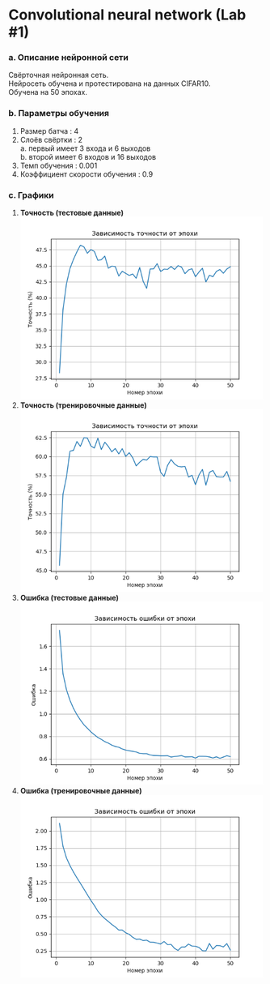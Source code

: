 # Convolutional neural network (Lab #1)

### a. Описание нейронной сети
Свёрточная нейронная сеть.\
Нейросеть обучена и протестирована на данных CIFAR10.\
Обучена на 50 эпохах.


### b. Параметры обучения
1. Размер батча : 4
2. Слоёв свёртки : 2\
    a. первый имеет 3 входа и 6 выходов\
    b. второй имеет 6 входов и 16 выходов
3. Темп обучения : 0.001
4. Коэффициент скорости обучения : 0.9


### c. Графики
1. **Точность (тестовые данные)**\
![Accuracy](https://github.com/temp-rw/Neural_Networks/blob/master/Graphs/Accuracy(test_data).png)
2. **Точность (тренировочные данные)**\
![Accuracy](https://github.com/temp-rw/Neural_Networks/blob/master/Graphs/Accuracy(train_data).png)
3. **Ошибка (тестовые данные)**\
![Loss](https://github.com/temp-rw/Neural_Networks/blob/master/Graphs/Loss(test_data).png)
4. **Ошибка (тренировочные данные)**\
![Loss](https://github.com/temp-rw/Neural_Networks/blob/master/Graphs/Loss(train_data).png)

